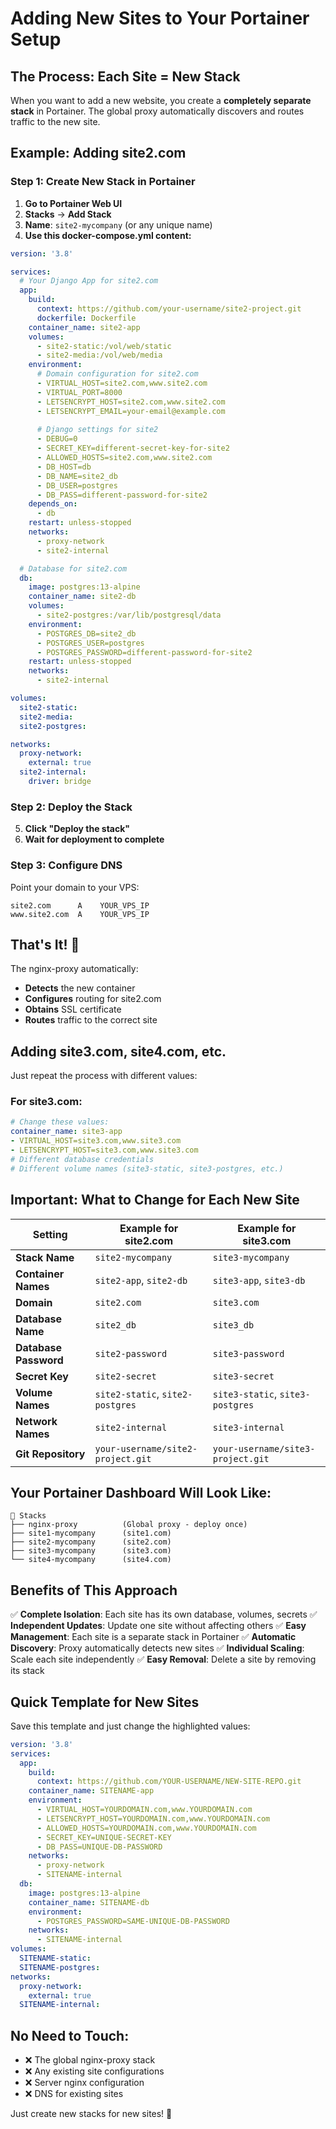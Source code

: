 # Adding New Sites to Your Portainer Setup

## The Process: Each Site = New Stack

When you want to add a new website, you create a **completely separate stack** in Portainer. The global proxy automatically discovers and routes traffic to the new site.

## Example: Adding site2.com

### Step 1: Create New Stack in Portainer

1. **Go to Portainer Web UI**
2. **Stacks** → **Add Stack**
3. **Name**: `site2-mycompany` (or any unique name)
4. **Use this docker-compose.yml content:**

```yaml
version: '3.8'

services:
  # Your Django App for site2.com
  app:
    build:
      context: https://github.com/your-username/site2-project.git
      dockerfile: Dockerfile
    container_name: site2-app
    volumes:
      - site2-static:/vol/web/static
      - site2-media:/vol/web/media
    environment:
      # Domain configuration for site2.com
      - VIRTUAL_HOST=site2.com,www.site2.com
      - VIRTUAL_PORT=8000
      - LETSENCRYPT_HOST=site2.com,www.site2.com
      - LETSENCRYPT_EMAIL=your-email@example.com
      
      # Django settings for site2
      - DEBUG=0
      - SECRET_KEY=different-secret-key-for-site2
      - ALLOWED_HOSTS=site2.com,www.site2.com
      - DB_HOST=db
      - DB_NAME=site2_db
      - DB_USER=postgres
      - DB_PASS=different-password-for-site2
    depends_on:
      - db
    restart: unless-stopped
    networks:
      - proxy-network
      - site2-internal

  # Database for site2.com
  db:
    image: postgres:13-alpine
    container_name: site2-db
    volumes:
      - site2-postgres:/var/lib/postgresql/data
    environment:
      - POSTGRES_DB=site2_db
      - POSTGRES_USER=postgres
      - POSTGRES_PASSWORD=different-password-for-site2
    restart: unless-stopped
    networks:
      - site2-internal

volumes:
  site2-static:
  site2-media:
  site2-postgres:

networks:
  proxy-network:
    external: true
  site2-internal:
    driver: bridge
```

### Step 2: Deploy the Stack

5. **Click "Deploy the stack"**
6. **Wait for deployment to complete**

### Step 3: Configure DNS

Point your domain to your VPS:
```
site2.com      A    YOUR_VPS_IP
www.site2.com  A    YOUR_VPS_IP
```

## That's It! 🎉

The nginx-proxy automatically:
- **Detects** the new container
- **Configures** routing for site2.com
- **Obtains** SSL certificate
- **Routes** traffic to the correct site

## Adding site3.com, site4.com, etc.

Just repeat the process with different values:

### For site3.com:
```yaml
# Change these values:
container_name: site3-app
- VIRTUAL_HOST=site3.com,www.site3.com
- LETSENCRYPT_HOST=site3.com,www.site3.com
# Different database credentials
# Different volume names (site3-static, site3-postgres, etc.)
```

## Important: What to Change for Each New Site

| Setting | Example for site2.com | Example for site3.com |
|---------|----------------------|----------------------|
| **Stack Name** | `site2-mycompany` | `site3-mycompany` |
| **Container Names** | `site2-app`, `site2-db` | `site3-app`, `site3-db` |
| **Domain** | `site2.com` | `site3.com` |
| **Database Name** | `site2_db` | `site3_db` |
| **Database Password** | `site2-password` | `site3-password` |
| **Secret Key** | `site2-secret` | `site3-secret` |
| **Volume Names** | `site2-static`, `site2-postgres` | `site3-static`, `site3-postgres` |
| **Network Names** | `site2-internal` | `site3-internal` |
| **Git Repository** | `your-username/site2-project.git` | `your-username/site3-project.git` |

## Your Portainer Dashboard Will Look Like:

```
📁 Stacks
├── nginx-proxy          (Global proxy - deploy once)
├── site1-mycompany      (site1.com)
├── site2-mycompany      (site2.com)  
├── site3-mycompany      (site3.com)
└── site4-mycompany      (site4.com)
```

## Benefits of This Approach

✅ **Complete Isolation**: Each site has its own database, volumes, secrets
✅ **Independent Updates**: Update one site without affecting others
✅ **Easy Management**: Each site is a separate stack in Portainer
✅ **Automatic Discovery**: Proxy automatically detects new sites
✅ **Individual Scaling**: Scale each site independently
✅ **Easy Removal**: Delete a site by removing its stack

## Quick Template for New Sites

Save this template and just change the highlighted values:

```yaml
version: '3.8'
services:
  app:
    build:
      context: https://github.com/YOUR-USERNAME/NEW-SITE-REPO.git
    container_name: SITENAME-app
    environment:
      - VIRTUAL_HOST=YOURDOMAIN.com,www.YOURDOMAIN.com
      - LETSENCRYPT_HOST=YOURDOMAIN.com,www.YOURDOMAIN.com
      - ALLOWED_HOSTS=YOURDOMAIN.com,www.YOURDOMAIN.com
      - SECRET_KEY=UNIQUE-SECRET-KEY
      - DB_PASS=UNIQUE-DB-PASSWORD
    networks:
      - proxy-network
      - SITENAME-internal
  db:
    image: postgres:13-alpine
    container_name: SITENAME-db
    environment:
      - POSTGRES_PASSWORD=SAME-UNIQUE-DB-PASSWORD
    networks:
      - SITENAME-internal
volumes:
  SITENAME-static:
  SITENAME-postgres:
networks:
  proxy-network:
    external: true
  SITENAME-internal:
```

## No Need to Touch:
- ❌ The global nginx-proxy stack
- ❌ Any existing site configurations  
- ❌ Server nginx configuration
- ❌ DNS for existing sites

Just create new stacks for new sites! 🚀 